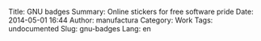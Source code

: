 Title: GNU badges
Summary: Online stickers for free software pride
Date: 2014-05-01 16:44
Author: manufactura
Category: Work
Tags: undocumented
Slug: gnu-badges
Lang: en


